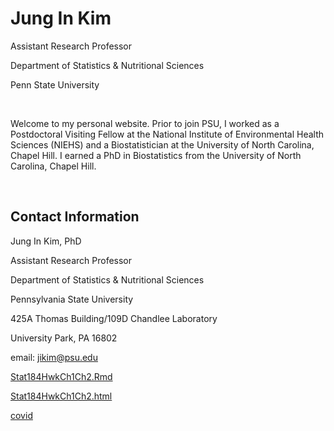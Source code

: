 # Jung In Kim

Assistant Research Professor 

Department of Statistics & Nutritional Sciences 

Penn State University

<br>

Welcome to my personal website. Prior to join PSU, I worked as a Postdoctoral Visiting Fellow at the National Institute of Environmental Health Sciences (NIEHS) and a Biostatistician at the University of North Carolina, Chapel Hill. I earned a PhD in Biostatistics from the University of North Carolina, Chapel Hill.

<br>

## Contact Information
Jung In Kim, PhD 

Assistant Research Professor 

Department of Statistics & Nutritional Sciences

Pennsylvania State University 

425A Thomas Building/109D Chandlee Laboratory

University Park, PA 16802 

email: jikim@psu.edu

[Stat184HwkCh1Ch2.Rmd](Stat184HwkCh1Ch2.Rmd)

[Stat184HwkCh1Ch2.html](Stat184HwkCh1Ch2.html)

[covid](owid-covid-data.csv)
